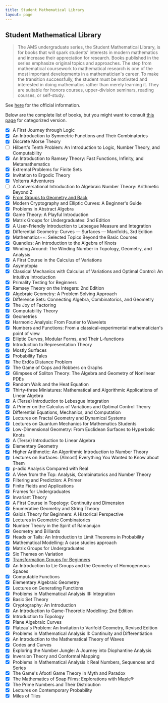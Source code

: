 ```yaml
---
title: Student Mathematical Library
layout: page
---
```

## Student Mathematical Library
> The AMS undergraduate series, the Student Mathematical Library, is for books that will spark students' interests in modern mathematics and increase their appreciation for research. Books published in the series emphasize original topics and approaches. The step from mathematical coursework to mathematical research is one of the most important developments in a mathematician's career. To make the transition successfully, the student must be motivated and interested in doing mathematics rather than merely learning it. They are suitable for honors courses, upper-division seminars, reading courses, or self-study.

See [here](https://bookstore.ams.org/stml) for the official information.

Below are the complete list of books, but you might want to consult [this page](./tags/) for categorized version.

- [x] A First Journey through Logic
- [x] An Introduction to Symmetric Functions and Their Combinatorics
- [x] Discrete Morse Theory
- [ ] Hilbert's Tenth Problem: An Introduction to Logic, Number Theory, and Computability
- [x] An Introduction to Ramsey Theory: Fast Functions, Infinity, and Metamathematics
- [x] Extremal Problems for Finite Sets
- [x] Invitation to Ergodic Theory
- [x] Volterra Adventures
- [ ] A Conversational Introduction to Algebraic Number Theory: Arithmetic Beyond Z
- [x] [From Groups to Geometry and Back](/md/stml/group2geometry)
- [x] Modern Cryptography and Elliptic Curves: A Beginner's Guide
- [x] Problems in Abstract Algebra
- [x] Game Theory: A Playful Introduction
- [x] Matrix Groups for Undergraduates: 2nd Edition
- [x] A User-Friendly Introduction to Lebesgue Measure and Integration
- [x] Differential Geometry: Curves — Surfaces — Manifolds, 3rd Edition
- [x] Mathematics++: Selected Topics Beyond the Basic Courses
- [x] Quandles: An Introduction to the Algebra of Knots
- [x] Winding Around: The Winding Number in Topology, Geometry, and Analysis
- [x] A First Course in the Calculus of Variations
- [x] Asymptopia
- [x] Classical Mechanics with Calculus of Variations and Optimal Control: An Intuitive Introduction
- [x] Primality Testing for Beginners
- [x] Ramsey Theory on the Integers: 2nd Edition
- [x] Algebraic Geometry: A Problem Solving Approach
- [x] Difference Sets: Connecting Algebra, Combinatorics, and Geometry
- [x] The Joy of Factoring
- [x] Computability Theory
- [x] Geometries
- [x] Harmonic Analysis: From Fourier to Wavelets
- [x] Numbers and Functions: From a classical-experimental mathematician's point of view
- [x] Elliptic Curves, Modular Forms, and Their L-functions
- [x] Introduction to Representation Theory
- [x] Mostly Surfaces
- [x] Probability Tales
- [x] The Erdős Distance Problem
- [x] The Game of Cops and Robbers on Graphs
- [x] Glimpses of Soliton Theory: The Algebra and Geometry of Nonlinear PDEs
- [x] Random Walk and the Heat Equation
- [x] Thirty-three Miniatures: Mathematical and Algorithmic Applications of Linear Algebra
- [x] A (Terse) Introduction to Lebesgue Integration
- [x] A Primer on the Calculus of Variations and Optimal Control Theory
- [x] Differential Equations, Mechanics, and Computation
- [x] Lectures on Fractal Geometry and Dynamical Systems
- [x] Lectures on Quantum Mechanics for Mathematics Students
- [x] Low-Dimensional Geometry: From Euclidean Surfaces to Hyperbolic Knots
- [x] A (Terse) Introduction to Linear Algebra
- [x] Elementary Geometry
- [x] Higher Arithmetic: An Algorithmic Introduction to Number Theory
- [x] Lectures on Surfaces: (Almost) Everything You Wanted to Know about Them
- [x] p-adic Analysis Compared with Real
- [x] A View from the Top: Analysis, Combinatorics and Number Theory
- [x] Filtering and Prediction: A Primer
- [x] Finite Fields and Applications
- [x] Frames for Undergraduates
- [x] Invariant Theory
- [x] A First Course in Topology: Continuity and Dimension
- [x] Enumerative Geometry and String Theory
- [x] Galois Theory for Beginners: A Historical Perspective
- [x] Lectures in Geometric Combinatorics
- [x] Number Theory in the Spirit of Ramanujan
- [x] Geometry and Billiards
- [x] Heads or Tails: An Introduction to Limit Theorems in Probability
- [x] Mathematical Modelling: A case studies approach
- [x] Matrix Groups for Undergraduates
- [x] Six Themes on Variation
- [x] [Transformation Groups for Beginners](/md/stml/trans-group/)
- [x] An Introduction to Lie Groups and the Geometry of Homogeneous Spaces
- [x] Computable Functions
- [x] Elementary Algebraic Geometry
- [x] Lectures on Generating Functions
- [x] Problems in Mathematical Analysis III: Integration
- [x] Basic Set Theory
- [x] Cryptography: An Introduction
- [x] An Introduction to Game-Theoretic Modelling: 2nd Edition
- [x] Introduction to Topology
- [x] Plane Algebraic Curves
- [x] Plateau's Problem: An Invitation to Varifold Geometry, Revised Edition
- [x] Problems in Mathematical Analysis II: Continuity and Differentiation
- [x] An Introduction to the Mathematical Theory of Waves
- [x] Codes and Curves
- [x] Exploring the Number Jungle: A Journey into Diophantine Analysis
- [x] Inversion Theory and Conformal Mapping
- [x] Problems in Mathematical Analysis I: Real Numbers, Sequences and Series
- [x] The Game's Afoot!  Game Theory in Myth and Paradox
- [x] The Mathematics of Soap Films: Explorations with Maple®
- [x] The Prime Numbers and Their Distribution
- [x] Lectures on Contemporary Probability
- [x] Miles of Tiles
